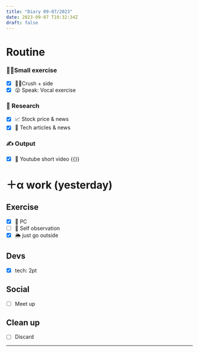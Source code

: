 ```yaml
---
title: "Diary 09-07/2023"  
date: 2023-09-07 T19:32:34Z
draft: false
---
```


# Routine

### 🧘‍♀️Small exercise

- [x]  🧎‍♀️Crush + side
- [x]  😮 Speak: Vocal exercise

### 👀 Research

- [x]  📈 Stock price & news
- [x]  👾 Tech articles & news

### ✍️ Output

- [x]  🎥 Youtube short video {{<youtube R_j2PY-DzDA>}}

# ＋α work (yesterday)

## Exercise

- [x]  🧘 PC
- [ ]  🧘 Self observation
- [x]  🌦 just go outside

## Devs

- [x]  tech: 2pt

## Social

- [ ]  Meet up

## Clean up

- [ ]  Discard

---